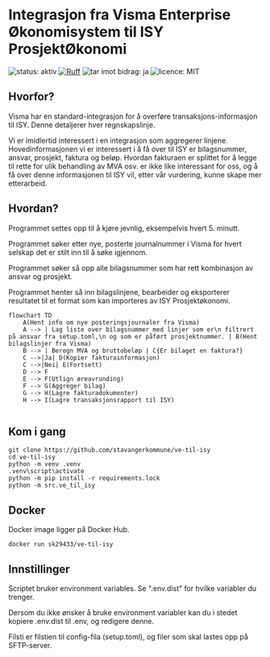 # Integrasjon fra Visma Enterprise Økonomisystem til ISY ProsjektØkonomi
![status: aktiv](https://img.shields.io/badge/status-aktiv-blue) [![Ruff](https://img.shields.io/endpoint?url=https://raw.githubusercontent.com/astral-sh/ruff/main/assets/badge/v2.json)](https://github.com/astral-sh/ruff) ![tar imot bidrag: ja](https://img.shields.io/badge/tar_imot_bidrag-ja-g) ![licence: MIT](https://img.shields.io/badge/license-MIT-blue)

## Hvorfor?
Visma har en standard-integrasjon for å overføre transaksjons-informasjon til ISY. Denne detaljerer hver regnskapslinje.

Vi er imidlertid interessert i en integrasjon som aggregerer linjene. Hovedinformasjonen vi er interessert i å få over til ISY er bilagsnummer, ansvar, prosjekt, faktura og beløp. Hvordan fakturaen er splittet for å legge til rette for ulik behandling av MVA osv. er ikke like interessant for oss, og å få over denne informasjonen til ISY vil, etter vår vurdering, kunne skape mer etterarbeid.

## Hvordan?
Programmet settes opp til å kjøre jevnlig, eksempelvis hvert 5. minutt.

Programmet søker etter nye, posterte journalnummer i Visma for hvert selskap det er stilt inn til å søke igjennom.

Programmet søker så opp alle bilagsnummer som har rett kombinasjon av ansvar og prosjekt.

Programmet henter så inn bilagslinjene, bearbeider og eksporterer resultatet til et format som kan importeres av ISY Prosjektøkonomi.

```mermaid
flowchart TD
    A(Hent info om nye posteringsjournaler fra Visma)
    A --> | Lag liste over bilagsnummer med linjer som er\n filtrert på ansvar fra setup.toml,\n og som er påført prosjektnummer. | B(Hent bilagslinjer fra Visma)
    B --> | Beregn MVA og bruttobeløp | C{Er bilaget en faktura?}
    C -->|Ja| D(Kopier fakturainformasjon)
    C -->|Nei| E(Fortsett)
    D --> F
    E --> F(Utlign øreavrunding)
    F --> G(Aggreger bilag)
    G --> H(Lagre fakturadokumenter)
    H --> I(Lagre transaksjonsrapport til ISY)
  
```

## Kom i gang
```console
git clone https://github.com/stavangerkommune/ve-til-isy
cd ve-til-isy
python -m venv .venv
.venv\script\activate
python -m pip install -r requirements.lock
python -m src.ve_til_isy
```

## Docker
Docker image ligger på Docker Hub.

```console
docker run sk29433/ve-til-isy
```

## Innstillinger
Scriptet bruker environment variables. Se ".env.dist" for hvilke variabler du trenger.

Dersom du ikke ønsker å bruke environment variabler kan du i stedet kopiere .env.dist til .env, og redigere denne.

Filsti er filstien til config-fila (setup.toml), og filer som skal lastes opp på SFTP-server.